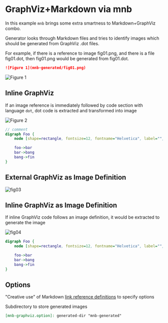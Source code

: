 # GraphViz+Markdown via mnb

In this example `mnb` brings some extra smartness to Markdown+GraphViz combo.

Generator looks through Markdown files and tries to identify images which should be generated from GraphViz .dot files.

For example, if there is a reference to image fig01.png, and there is a file fig01.dot,
then fig01.png would be generated from fig01.dot.

```markdown
![Figure 1](mnb-generated/fig01.png)
```

![Figure 1](mnb-generated/fig01.png)

## Inline GraphViz

If an image reference is immediately followed by code section with language `dot`,
dot code is extracted and transformed into image

![Figure 2](mnb-generated/fig02.png)
```dot mnb.reify=fig02.dot
// comment
digraph Foo {
    node [shape=rectangle, fontsize=12, fontname="Helvetica", label="", color="lightgray", style=filled];

    foo->bar
    bar->bang
    bang->fin
}
```

## External GraphViz as Image Definition

![fig03]

[fig03]: mnb-generated/fig03.png

## Inline GraphViz as Image Definition

If inline GraphViz code follows an image definition, it would be extracted to generate the image

![fig04]

[fig04]: generated/inline-example-2.png
```dot foo=bar baz=bang
digraph Foo {
    node [shape=rectangle, fontsize=12, fontname="Helvetica", label="", color="lightgray", style=filled];

    foo->bar
    bar->bang
    bang->fin
}
```

## Options

"Creative use" of Markdown [link reference definitions](https://spec.commonmark.org/current/#link-reference-definition) to specify options

Subdirectory to store generated images 
```markdown
[mnb-graphviz.option]: generated-dir "mnb-generated"
```
[mnb-graphviz.option]: generated-dir "mnb-generated"


